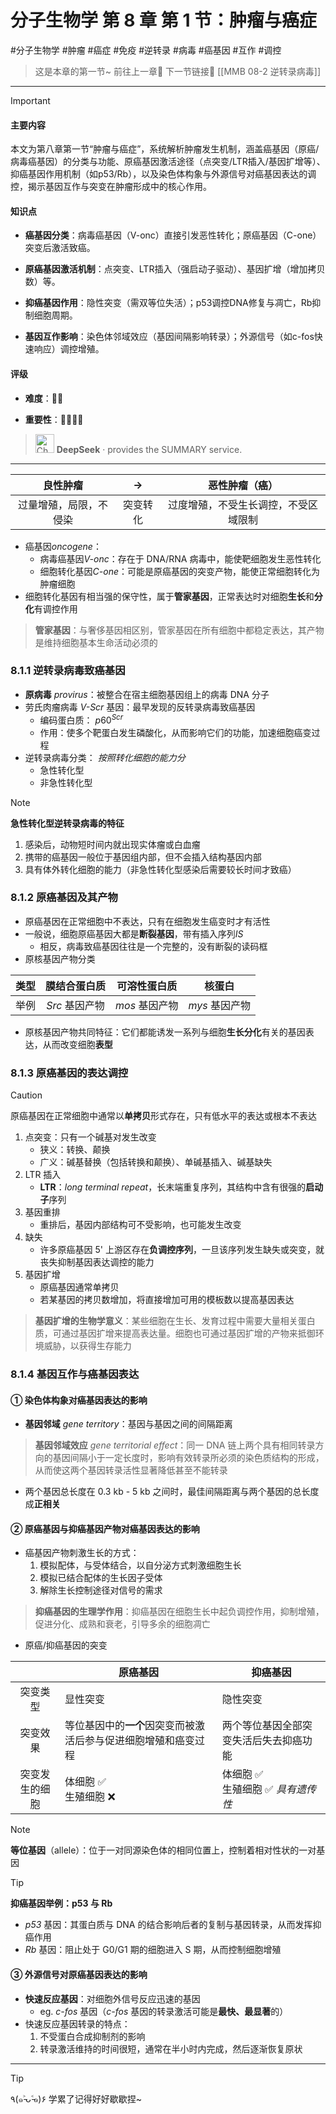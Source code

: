 # 分子生物学 第 8 章 第 1 节：肿瘤与癌症
#分子生物学 #肿瘤 #癌症 #免疫 #逆转录 #病毒 #癌基因 #互作 #调控

> 这是本章的第一节~
> 前往上一章🚀 
> 下一节链接🔗 [[MMB 08-2 逆转录病毒]]

---

> [!IMPORTANT]
> 
> #### 主要内容
> 
> 本文为第八章第一节“肿瘤与癌症”，系统解析肿瘤发生机制，涵盖癌基因（原癌/病毒癌基因）的分类与功能、原癌基因激活途径（点突变/LTR插入/基因扩增等）、抑癌基因作用机制（如p53/Rb），以及染色体构象与外源信号对癌基因表达的调控，揭示基因互作与突变在肿瘤形成中的核心作用。
> 
> #### 知识点
> 
> - **癌基因分类**：病毒癌基因（V-onc）直接引发恶性转化；原癌基因（C-one）突变后激活致癌。
>     
> - **原癌基因激活机制**：点突变、LTR插入（强启动子驱动）、基因扩增（增加拷贝数）等。
>     
> - **抑癌基因作用**：隐性突变（需双等位失活）；p53调控DNA修复与凋亡，Rb抑制细胞周期。
>     
> - **基因互作影响**：染色体邻域效应（基因间隔影响转录）；外源信号（如c-fos快速响应）调控增殖。
>     
> 
> #### 评级
> 
> - **难度**：🌿🌿
>     
> - **重要性**：🌟🌟🌟🌟
>     
> 
> > <img src="https://img.icons8.com/?size=100&id=YWOidjGxCpFW&format=png&color=000000" alt="ChatGPT Icon" width="30" height="30" style="margin-bottom: -7px;"> **DeepSeek** · provides the SUMMARY service.

---

|    良性肿瘤     |  →   |      恶性肿瘤（癌）       |
| :---------: | :--: | :----------------: |
| 过量增殖，局限，不侵染 | 突变转化 | 过度增殖，不受生长调控，不受区域限制 |

- 癌基因*oncogene*：
	- 病毒癌基因*V-onc*：存在于 DNA/RNA 病毒中，能使靶细胞发生恶性转化
	- 细胞转化基因*C-one*：可能是原癌基因的突变产物，能使正常细胞转化为肿瘤细胞
- 细胞转化基因有相当强的保守性，属于**管家基因**，正常表达时对细胞**生长**和**分化**有调控作用

> **管家基因**：与奢侈基因相区别，管家基因在所有细胞中都稳定表达，其产物是维持细胞基本生命活动必须的

### 8.1.1 逆转录病毒致癌基因
- **原病毒** *provirus*：被整合在宿主细胞基因组上的病毒 DNA 分子
- 劳氏肉瘤病毒 *V-Scr* 基因：最早发现的反转录病毒致癌基因
	- 编码蛋白质： $p60^{Scr}$ 
	- 作用：使多个靶蛋白发生磷酸化，从而影响它们的功能，加速细胞癌变过程
- 逆转录病毒分类： *按照转化细胞的能力分*
	- 急性转化型
	- 非急性转化型

>[!NOTE]
>**急性转化型逆转录病毒的特征**
>1. 感染后，动物短时间内就出现实体瘤或白血瘤
>2. 携带的癌基因一般位于基因组内部，但不会插入结构基因内部
>3. 具有体外转化细胞的能力（非急性转化型感染后需要较长时间才致癌）

### 8.1.2 原癌基因及其产物
- 原癌基因在正常细胞中不表达，只有在细胞发生癌变时才有活性
- 一般说，细胞原癌基因大都是**断裂基因**，带有插入序列*IS*
	- 相反，病毒致癌基因往往是一个完整的，没有断裂的读码框
- 原核基因产物分类

| 类型  |   膜结合蛋白质   |   可溶性蛋白质   |    核蛋白     |
| :-: | :--------: | :--------: | :--------: |
| 举例  | *Src* 基因产物 | *mos* 基因产物 | *mys* 基因产物 |

- 原核基因产物共同特征：它们都能诱发一系列与细胞**生长分化**有关的基因表达，从而改变细胞**表型**

### 8.1.3 原癌基因的表达调控

> [!CAUTION]
> 原癌基因在正常细胞中通常以**单拷贝**形式存在，只有低水平的表达或根本不表达

1. 点突变：只有一个碱基对发生改变
	- 狭义：转换、颠换
	- 广义：碱基替换（包括转换和颠换）、单碱基插入、碱基缺失
2. LTR 插入
	- **LTR**：*long terminal repeat*，长末端重复序列，其结构中含有很强的**启动子**序列
3. 基因重排
	- 重排后，基因内部结构可不受影响，也可能发生改变
4. 缺失
	- 许多原癌基因 5' 上游区存在**负调控序列**，一旦该序列发生缺失或突变，就丧失抑制基因表达调控的能力
5. 基因扩增
	- 原癌基因通常单拷贝
	- 若某基因的拷贝数增加，将直接增加可用的模板数以提高基因表达

> **基因扩增的生物学意义**：某些细胞在生长、发育过程中需要大量相关蛋白质，可通过基因扩增来提高表达量。细胞也可通过基因扩增的产物来抵御环境威胁，以获得生存能力

### 8.1.4 基因互作与癌基因表达
#### ① 染色体构象对癌基因表达的影响
- **基因邻域** *gene territory*：基因与基因之间的间隔距离

> **基因邻域效应** *gene territorial effect*：同一 DNA 链上两个具有相同转录方向的基因间隔小于一定长度时，影响有效转录所必须的染色质结构的形成，从而使这两个基因转录活性显著降低甚至不能转录

- 两个基因总长度在 0.3 kb - 5 kb 之间时，最佳间隔距离与两个基因的总长度成**正相关**

#### ② 原癌基因与抑癌基因产物对癌基因表达的影响
- 癌基因产物刺激生长的方式：
	1. 模拟配体，与受体结合，以自分泌方式刺激细胞生长
	2. 模拟已结合配体的生长因子受体
	3. 解除生长控制途径对信号的需求

> **抑癌基因的生理学作用**：抑癌基因在细胞生长中起负调控作用，抑制增殖，促进分化、成熟和衰老，引导多余的细胞凋亡

- 原癌/抑癌基因的突变

|         | 原癌基因                              | 抑癌基因                    |
| :-----: | --------------------------------- | ----------------------- |
|  突变类型   | 显性突变                              | 隐性突变                    |
|  突变效果   | 等位基因中的**一个**因突变而被激活后参与促进细胞增殖和癌变过程 | 两个等位基因全部突变失活后失去抑癌功能     |
| 突变发生的细胞 | 体细胞 ✅<br>生殖细胞 ❌                   | 体细胞 ✅<br>生殖细胞 ✅ *具有遗传性* |

> [!NOTE] 
> **等位基因**（allele）：位于一对同源染色体的相同位置上，控制着相对性状的一对基因

> [!TIP]
> **抑癌基因举例：p53 与 Rb**
> - *p53* 基因：其蛋白质与 DNA 的结合影响后者的复制与基因转录，从而发挥抑癌作用
> - *Rb* 基因：阻止处于 G0/G1 期的细胞进入 S 期，从而控制细胞增殖

#### ③ 外源信号对原癌基因表达的影响
- **快速反应基因**：对细胞外信号反应迅速的基因
	- eg. *c-fos* 基因（*c-fos* 基因的转录激活可能是**最快、最显著**的）
- 快速反应基因转录的特点：
	1. 不受蛋白合成抑制剂的影响
	2. 转录激活维持的时间很短，通常在半小时内完成，然后逐渐恢复原状

---
> [!TIP]
> ٩(๑˃̵ᴗ˂̵๑)۶ 学累了记得好好歇歇捏~

